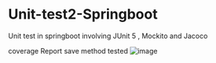 # Unit-test2-Springboot
Unit test in springboot involving JUnit 5 , Mockito and Jacoco

coverage Report save method  tested ![image](https://github.com/MartinCantillo/Unit-test-Springboot/assets/99986308/78da6360-f9c6-459c-811a-226418a7ebbf)
